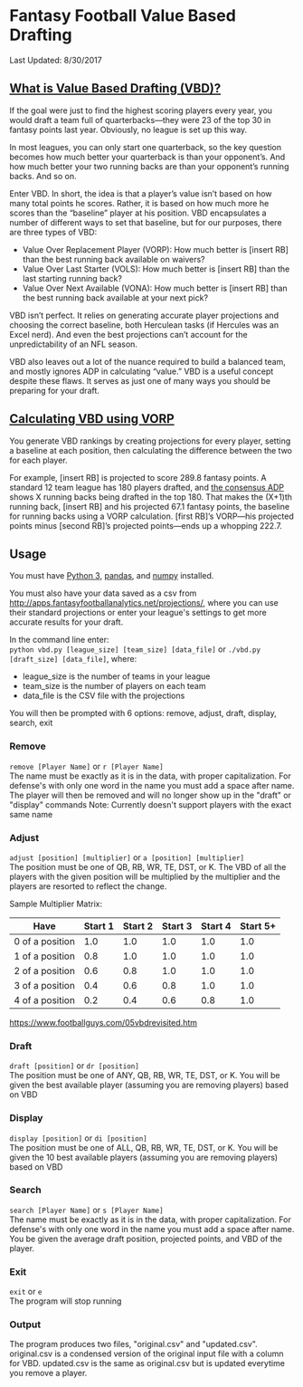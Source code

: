 # Fantasy Football Value Based Drafting
Last Updated: 8/30/2017

## [What is Value Based Drafting (VBD)?](https://www.fantasypros.com/2017/06/what-is-value-based-drafting/)
If the goal were just to find the highest scoring players every year, you would draft a team full of quarterbacks—they were 23 of the top 30 in fantasy points last year. Obviously, no league is set up this way.

In most leagues, you can only start one quarterback, so the key question becomes how much better your quarterback is than your opponent’s. And how much better your two running backs are than your opponent’s running backs. And so on.

Enter VBD. In short, the idea is that a player’s value isn’t based on how many total points he scores. Rather, it is based on how much more he scores than the “baseline” player at his position. VBD encapsulates a number of different ways to set that baseline, but for our purposes, there are three types of VBD:

* Value Over Replacement Player (VORP): How much better is [insert RB] than the best running back available on waivers?
* Value Over Last Starter (VOLS): How much better is [insert RB] than the last starting running back?  
* Value Over Next Available (VONA): How much better is [insert RB] than the best running back available at your next pick?

VBD isn’t perfect. It relies on generating accurate player projections and choosing the correct baseline, both Herculean tasks (if Hercules was an Excel nerd). And even the best projections can’t account for the unpredictability of an NFL season.

VBD also leaves out a lot of the nuance required to build a balanced team, and mostly ignores ADP in calculating “value.” VBD is a useful concept despite these flaws. It serves as just one of many ways you should be preparing for your draft.

## [Calculating VBD using VORP](https://www.fantasypros.com/2017/06/what-is-value-based-drafting/)
You generate VBD rankings by creating projections for every player, setting a baseline at each position, then calculating the difference between the two for each player.

For example, [insert RB] is projected to score 289.8 fantasy points. A standard 12 team league has 180 players drafted, and [the consensus ADP](https://www.fantasypros.com/nfl/adp/qb.php) shows X running backs being drafted in the top 180. That makes the (X+1)th running back, [insert RB] and his projected 67.1 fantasy points, the baseline for running backs using a VORP calculation. [first RB]’s VORP—his projected points minus [second RB]’s projected points—ends up a whopping 222.7.

## Usage

You must have [Python 3](https://www.python.org/downloads/), [pandas](https://pandas.pydata.org/pandas-docs/stable/install.html), and [numpy](https://scipy.org/install.html) installed.  

You must also have your data saved as a csv from http://apps.fantasyfootballanalytics.net/projections/, where you can use their standard
projections or enter your league's settings to get more accurate results for your draft.

In the command line enter:  
```python vbd.py [league_size] [team_size] [data_file]``` or ```./vbd.py [draft_size] [data_file]```, where:
* league_size is the number of teams in your league
* team_size is the number of players on each team
* data_file is the CSV file with the projections

You will then be prompted with 6 options: remove, adjust, draft, display, search, exit

### Remove
```remove [Player Name]``` or ```r [Player Name]```  
The name must be exactly as it is in the data, with proper capitalization. For defense's with only one word in the name you must add a space after name. The player will then be removed and will no longer show up in the "draft" or "display" commands
Note: Currently doesn't support players with the exact same name

### Adjust
```adjust [position] [multiplier]``` or ```a [position] [multiplier]```  
The position must be one of QB, RB, WR, TE, DST, or K. The VBD of all the players with the given position will be multiplied by the
multiplier and the players are resorted to reflect the change.

Sample Multiplier Matrix:

| Have            | Start 1 | Start 2 | Start 3 | Start 4 | Start 5+ |
|-----------------|---------|---------|---------|---------|----------|
| 0 of a position | 1.0     | 1.0     | 1.0     | 1.0     | 1.0      |
| 1 of a position | 0.8     | 1.0     | 1.0     | 1.0     | 1.0      |
| 2 of a position | 0.6     | 0.8     | 1.0     | 1.0     | 1.0      |
| 3 of a position | 0.4     | 0.6     | 0.8     | 1.0     | 1.0      |
| 4 of a position | 0.2     | 0.4     | 0.6     | 0.8     | 1.0      |

https://www.footballguys.com/05vbdrevisited.htm

### Draft
```draft [position]``` or ```dr [position]```  
The position must be one of ANY, QB, RB, WR, TE, DST, or K. You will be given the best available player (assuming you are removing players)
based on VBD

### Display
```display [position]``` or ```di [position]```  
The position must be one of ALL, QB, RB, WR, TE, DST, or K. You will be given the 10 best available players (assuming you are removing players)
based on VBD

### Search
```search [Player Name]``` or ```s [Player Name]```  
The name must be exactly as it is in the data, with proper capitalization. For defense's with only one word in the name you must add a space after name. You be given the average draft position, projected points, and VBD of the player.

### Exit
```exit``` or ```e```  
The program will stop running

### Output
The program produces two files, "original.csv" and "updated.csv". original.csv is a condensed version of the original input file with a column for VBD.
updated.csv is the same as original.csv but is updated everytime you remove a player.
